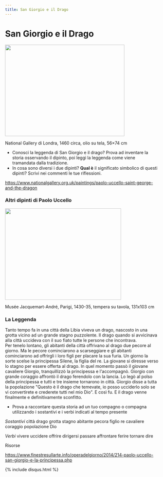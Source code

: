 ```yaml
---
title: San Giorgio e il Drago
---
```

# San Giorgio e il Drago

<img src="https://upload.wikimedia.org/wikipedia/commons/thumb/e/ed/Paolo_Uccello_047b.jpg/1024px-Paolo_Uccello_047b.jpg" 
width="392" height="300"> 

National Gallery di Londra, 1460 circa, olio su tela, 56×74 cm

- Conosci la leggenda di San Giorgio e il drago? Prova ad inventare la storia osservando il dipinto, poi leggi la leggenda come viene tramandata dalla tradizione.
- In cosa sono diversi i due dipinti? **Qual è** il significato simbolico di questi dipinti? Scrivi nei commenti le tue riflessioni.

https://www.nationalgallery.org.uk/paintings/paolo-uccello-saint-george-and-the-dragon

### Altri dipinti di Paolo Uccello

<img src="https://www.musee-jacquemart-andre.com/sites/default/files/styles/fiches_oeuvre/public/mja3036_v2_sebert_photographe_2.jpg" 
width="381" height="300"> 

Musée Jacquemart-André, Parigi, 1430-35, tempera su tavola, 131x103 cm
### La Leggenda

Tanto tempo fa in una città della Libia viveva un drago, nascosto in una grotta vicino ad un grande stagno puzzolente. Il drago quando si avvicinava alla città uccideva con il suo fiato tutte le persone che incontrava.  
Per tenelo lontano, gli abitanti della città offrivano al drago due pecore al giorno. Ma le pecore cominciarono a scarseggiare e gli abitanti cominciarono ad offrirgli i loro figli per placare la sua furia. 
Un giorno la sorte scelse la principessa Silene, la figlia del re.
La giovane si diresse verso lo stagno per essere offerta al drago. In quel momento passò il giovane cavaliere Giorgio, tranquillizzò la principessa e l'accompagnò. 
Giorgio con grande coraggio affrontò il drago ferendolo con la lancia. Lo legò al polso della principessa e tutti e tre insieme tornarono in città. Giorgio disse a tutta la popolazione "Questo è il drago che temevate, io posso ucciderlo solo se vi convertirete e crederete tutti nel mio Dio".
E così fu. E il drago venne finalmente e definitivamente sconfitto.

- Prova a raccontare questa storia ad un tuo compagno o compagna utilizzando i sostantivi e i verbi indicati al tempo presente

*Sostantivi*
città
drago
grotta
stagno
abitante
pecora
figlio
re
cavaliere
coraggio
popolazione
Dio

*Verbi*
vivere
uccidere
offrire
dirigersi
passare
affrontare
ferire
tornare
dire

Risorse

https://www.finestresullarte.info/operadelgiorno/2014/214-paolo-uccello-san-giorgio-e-la-principessa.php

{% include disqus.html %}

